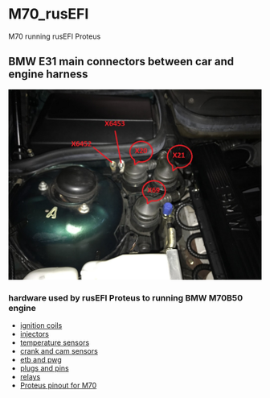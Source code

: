 # M70_rusEFI
M70 running rusEFI Proteus

## BMW E31 main connectors between car and engine harness ##

<img src="hardware/pictures/e31_main_connectors.jpg" title="BMW E31 main connectors">

### hardware used by rusEFI Proteus to running BMW M70B50 engine ###

- [ignition coils](hardware/ignition_coils.md)
- [injectors](hardware/injectors.md)
- [temperature sensors](hardware/temp_sensors.md)
- [crank and cam sensors](hardware/crank_cam_sensors.md)
- [etb and pwg](hardware/etb_pwg.md)
- [plugs and pins](hardware/plugs_pins.md)
- [relays](hardware/relays.md)
- [Proteus pinout for M70](hardware/Proteus_pinout.md)
